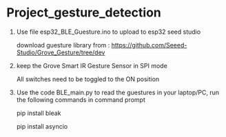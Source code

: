 # Project_gesture_detection
1. Use file esp32_BLE_Guesture.ino to upload to esp32 seed studio
   
     download guesture library from : https://github.com/Seeed-Studio/Grove_Gesture/tree/dev
2. keep the Grove Smart IR Gesture Sensor in SPI mode
   
     All switches need to be toggled to the ON position
   
3. Use the code BLE_main.py to read the guestures in your laptop/PC, run the following commands in command prompt

     pip install bleak
   
     pip install asyncio
